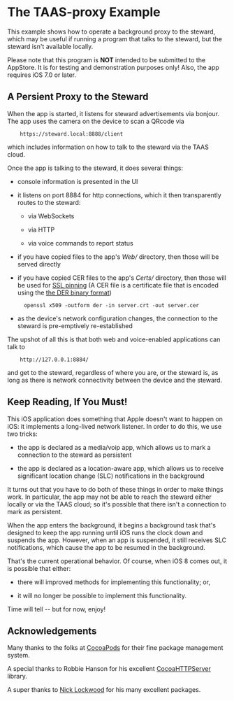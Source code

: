 The TAAS-proxy Example
======================

This example shows how to operate a background proxy to the steward,
which may be useful if running a program that talks to the steward,
but the steward isn't available locally.

Please note that this program is **NOT** intended to be submitted to the AppStore.
It is for testing and demonstration purposes only!
Also, the app requires iOS 7.0 or later.

A Persient Proxy to the Steward
-------------------------------

When the app is started,
it listens for steward advertisements via bonjour.
The app uses the camera on the device to scan a QRcode via

        https://steward.local:8888/client

which includes information on how to talk to the steward via the TAAS cloud.

Once the app is talking to the steward,
it does several things:

* console information is presented in the UI

* it listens on port 8884 for http connections, which it then transparently routes to the steward:

    * via WebSockets

    * via HTTP

    * via voice commands to report status

* if you have copied files to the app's _Web/_ directory, then those will be served directly

* if you have copied CER files to the app's _Certs/_ directory,
then those will be used for [SSL pinning](http://en.wikipedia.org/wiki/Transport_Layer_Security#Certificate_pinning)
(A CER file is a certificate file that is encoded using the
[the DER binary format](http://en.wikipedia.org/wiki/Distinguished_Encoding_Rules#DER_encoding))

        openssl x509 -outform der -in server.crt -out server.cer

* as the device's network configuration changes,
the connection to the steward is pre-emptively re-established

The upshot of all this is that both web and voice-enabled applications can talk to

        http://127.0.0.1:8884/

and get to the steward,
regardless of where you are,
or the steward is,
as long as there is network connectivity between the device and the steward.


Keep Reading, If You Must!
--------------------------
This iOS application does something that Apple doesn't want to happen on iOS:
it implements a long-lived network listener.
In order to do this, we use two tricks:

* the app is declared as a media/voip app,
which allows us to mark a connection to the steward as persistent

* the app is declared as a location-aware app,
which allows us to receive significant location change (SLC) notifications in the background

It turns out that you have to do both of these things in order to make things work.
In particular, the app may not be able to reach the steward either locally or via the TAAS cloud;
so it's possible that there isn't a connection to mark as persistent.

When the app enters the background,
it begins a background task that's designed to keep the app running until iOS runs the clock down and suspends the app.
However,
when an app is suspended,
it still receives SLC notifications,
which cause the app to be resumed in the background.

That's the current operational behavior.
Of course,
when iOS 8 comes out,
it is possible that either:

* there will improved methods for implementing this functionality; or,

* it will no longer be possible to implement this functionality.

Time will tell -- but for now, enjoy!



Acknowledgements
----------------
Many thanks to the folks at [CocoaPods](http://cocoapods.org) for their fine package management system.

A special thanks to Robbie Hanson for his excellent [CocoaHTTPServer](https://github.com/robbiehanson/CocoaHTTPServer) library.

A super thanks to [Nick Lockwood](https://github.com/nicklockwood) for his many excellent packages.
